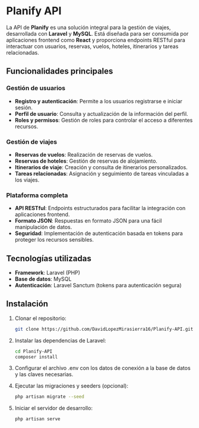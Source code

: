 # Planify API

La API de **Planify** es una solución integral para la gestión de viajes, desarrollada con **Laravel** y **MySQL**. Está diseñada para ser consumida por aplicaciones frontend como **React** y proporciona endpoints RESTful para interactuar con usuarios, reservas, vuelos, hoteles, itinerarios y tareas relacionadas.

## Funcionalidades principales

### Gestión de usuarios
- **Registro y autenticación**: Permite a los usuarios registrarse e iniciar sesión.
- **Perfil de usuario**: Consulta y actualización de la información del perfil.
- **Roles y permisos**: Gestión de roles para controlar el acceso a diferentes recursos.

### Gestión de viajes
- **Reservas de vuelos**: Realización de reservas de vuelos.
- **Reservas de hoteles**: Gestión de reservas de alojamiento.
- **Itinerarios de viaje**: Creación y consulta de itinerarios personalizados.
- **Tareas relacionadas**: Asignación y seguimiento de tareas vinculadas a los viajes.

### Plataforma completa
- **API RESTful**: Endpoints estructurados para facilitar la integración con aplicaciones frontend.
- **Formato JSON**: Respuestas en formato JSON para una fácil manipulación de datos.
- **Seguridad**: Implementación de autenticación basada en tokens para proteger los recursos sensibles.

## Tecnologías utilizadas

- **Framework**: Laravel (PHP)
- **Base de datos**: MySQL
- **Autenticación**: Laravel Sanctum (tokens para autenticación segura)

## Instalación

1. Clonar el repositorio:

   ```bash
   git clone https://github.com/DavidLopezMirasierra16/Planify-API.git
   ```

2. Instalar las dependencias de Laravel:

   ```bash
   cd Planify-API
   composer install
   ```

3. Configurar el archivo .env con los datos de conexión a la base de datos y las claves necesarias.
4. Ejecutar las migraciones y seeders (opcional):
   
   ```bash
   php artisan migrate --seed
   ```

5. Iniciar el servidor de desarrollo:

   ```bash
   php artisan serve
   ```
